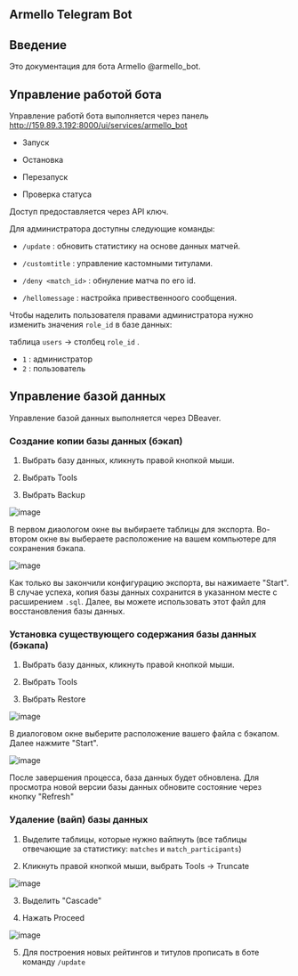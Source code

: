 ## Armello Telegram Bot

## Введение

Это документация для бота Armello @armello_bot.

## Управление работой бота

Управление работй бота выполняется через панель http://159.89.3.192:8000/ui/services/armello_bot

- Запуск

- Остановка
  
- Перезапуск
  
- Проверка статуса

Доступ предоставляется через API ключ.

Для администратора доступны следующие команды:

- `/update` : обновить статистику на основе данных матчей.
  
- `/customtitle` : управление кастомными титулами.
  
- `/deny <match_id>` : обнуление матча по его id.

- `/hellomessage` : настройка привественноого сообщения.

Чтобы наделить пользователя правами администратора нужно изменить значения `role_id` в базе данных:

таблица `users` -> столбец `role_id` . 

- `1` : администратор
- `2` : пользователь 

## Управление базой данных

Управление базой данных выполняется через DBeaver. 

### Создание копии базы данных (бэкап)

1. Выбрать базу данных, кликнуть правой кнопкой мыши.

2. Выбрать Tools

3. Выбрать Backup

![image](https://github.com/user-attachments/assets/b3a8d25e-9260-48b5-9d98-e27b7a06999b)

В первом диаологом окне вы выбираете таблицы для экспорта. Во-втором окне вы выбераете расположение на вашем компьютере для сохранения бэкапа.

![image](https://github.com/user-attachments/assets/8806bc9b-e972-4657-b73c-76a4c296016b)


Как только вы закончили конфигурацию экспорта, вы нажимаете "Start". В случае успеха, копия базы данных сохранится в указанном месте с расширением `.sql`. Далее, вы можете использовать этот файл для восстановления базы данных.

### Установка существующего содержания базы данных (бэкапа)

1. Выбрать базу данных, кликнуть правой кнопкой мыши.

2. Выбрать Tools

3. Выбрать Restore

![image](https://github.com/user-attachments/assets/ca416606-30d2-4602-92f0-b54a1753c40e)

В диалоговом окне выберите расположение вашего файла с бэкапом. Далее нажмите "Start".

![image](https://github.com/user-attachments/assets/93273c50-2107-4e3c-9f72-9a0e34ea1beb)

После завершения процесса, база данных будет обновлена. Для просмотра новой версии базы данных обновите состояние через кнопку "Refresh"

### Удаление (вайп) базы данных

1. Выделите таблицы, которые нужно вайпнуть (все таблицы отвечающие за статистику: `matches` и `match_participants`)

2. Кликнуть правой кнопкой мыши, выбрать Tools -> Truncate

![image](https://github.com/user-attachments/assets/0fd37394-8a66-431a-b064-a697ea4d46f0)

3. Выделить "Cascade"

4. Нажать Proceed

![image](https://github.com/user-attachments/assets/fdcc4f8c-6bfd-4ed0-b495-8b101e874565)

5. Для построения новых рейтингов и титулов прописать в боте команду `/update`



